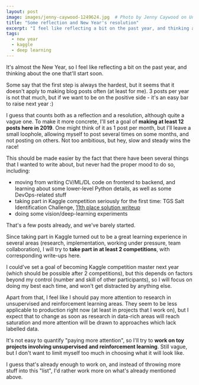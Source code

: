```yaml
---
layout: post
image: images/jenny-caywood-1249624.jpg  # Photo by Jenny Caywood on Unsplash
title: "Some reflection and New Year's resolution"
excerpt: "I feel like reflecting a bit on the past year, and thinking about the one that'll start soon"
tags: 
  - new year
  - kaggle
  - deep learning
---
```


It's almost the New Year, so I feel like reflecting a bit on the past year, and thinking about the one that'll start soon.

Some say that the first step is always the hardest, but it seems that it doesn't apply to making blog posts often (at least for me). 3 posts per year is not that much, but if we want to be on the positive side - it's an easy bar to raise next year :) 

I guess that counts both as a reflection and a resolution, although quite a vague one. To make it more concrete, I'll set a goal of **making at least 12 posts here in 2019**. One might think of it as 1 post per month, but I'll leave a small loophole, allowing myself to post several times on some months, and not posting on others. Not too ambitious, but hey, slow and steady wins the race!

This should be made easier by the fact that there have been several things that I wanted to write about, but never had the proper mood to do so, including:
* moving from writing CV/ML/DL code on frontend to backend, and learning about some lower-level Python details, as well as some DevOps-related stuff
* taking part in Kaggle competition seriously for the first time: TGS Salt Identification Challenge, [11th place solution writeup](https://www.kaggle.com/c/tgs-salt-identification-challenge/discussion/69093)
* doing some vision/deep-learning experiments

That's a few posts already, and we've barely started. 

Since taking part in Kaggle turned out to be a great learning experience in several areas (research, implementation, working under pressure, team collaboration), I will try to **take part in at least 2 competitions**, with corresponding write-ups here. 

I could've set a goal of becoming Kaggle competition master next year (which should be possible after 2 competitions), but this depends on factors beyond my control (number and skill of other participants), so I will focus on doing my best each time, and won't get distracted by anything else.

Apart from that, I feel like I should pay more attention to research in unsupervised and reinforcement learning areas. They seem to be less applicable to production right now (at least in projects that I work on), but I expect that to change as soon as research in data-rich areas will reach saturation and more attention will be drawn to approaches which lack labelled data.

It's not easy to quantify "paying more attention", so I'll try to **work on toy projects involving unsupervised and reinforcement learning**. Still vague, but I don't want to limit myself too much in choosing what it will look like.

I guess that's already enough to work on, and instead of throwing more stuff into this "list", I'd rather work more on what's already mentioned above.

